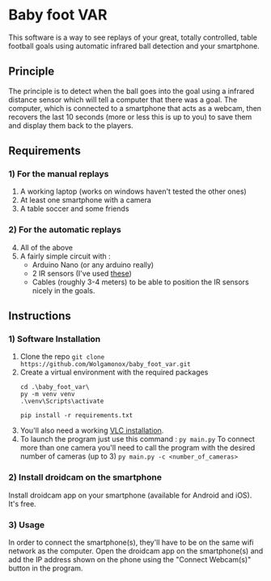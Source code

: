 # Baby foot VAR

This software is a way to see replays of your great, totally controlled, table football goals using automatic infrared ball detection and your smartphone.

## Principle

The principle is to detect when the ball goes into the goal using a infrared distance sensor which will tell a computer that there was a goal. The computer, which is connected to a smartphone that acts as a webcam, then recovers the last 10 seconds (more or less this is up to you) to save them and display them back to the players.

## Requirements

### 1) For the manual replays

1. A working laptop (works on windows haven't tested the other ones)
2. At least one smartphone with a camera
3. A table soccer and some friends

### 2) For the automatic replays 

4. All of the above
5. A fairly simple circuit with :
	- Arduino Nano (or any arduino really)
	- 2 IR sensors (I've used [these](https://www.christians-shop.de/IR-Infrared-Obstacle-and-Distance-Sensor-Flying-Fish))
	- Cables (roughly 3-4 meters) to be able to position the IR sensors nicely in the goals.

## Instructions

### 1) Software Installation

 1. Clone the repo
	`git clone https://github.com/Wolgamonox/baby_foot_var.git`
 2. Create a virtual environment with the required packages
	```
	cd .\baby_foot_var\
	py -m venv venv
	.\venv\Scripts\activate
	```
	```
	pip install -r requirements.txt
	```
3. You'll also need a working [VLC installation](https://www.videolan.org/vlc/).
4. To launch the program just use this command : 
`py main.py`
To connect more than one camera you'll need to call the program with the desired number of cameras (up to 3)
`py main.py -c <number_of_cameras>`

###  2) Install droidcam on the smartphone
Install droidcam app on your smartphone (available for Android and iOS). It's free.

### 3) Usage
In order to connect the smartphone(s), they'll have to be on the same wifi network as the computer. Open the droidcam app on the smartphone(s) and add the IP address shown on the phone using the "Connect Webcam(s)" button in the program.
